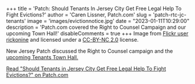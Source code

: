 +++
title = 'Patch: Should Tenants In Jersey City Get Free Legal Help To Fight Evictions?'
author = 'Caren Lissner, Patch.com'
slug = 'patch-rtc-jc-tenants'
image = 'images/evictionnotice.jpg'
date = "2023-01-11T10:29:00"
description = 'Patch.com covered the Right to Counsel Campaign and our upcoming Town Hall!'
disableComments = true
+++
Image from [Flickr user
rickonine](https://www.flickr.com/photos/79623570@N00/216536347/in/photolist-k8NHi-2nfBLnX-EBUHx-8mdt4u-GJV5dK-7vFePp-pXS1VZ-NfPj6M-7kmhYs-XN686-7eGk5-2jDyzHp-2nGkHwT-bJuA3t-GRWAgo-4h2qzF-JzBgUJ-gZtdM-4ffDuZ-8VDyXy-2ndXdD1-2kgEbh3-2manPkE-a7i2jT-59B9D-2nvexYb-8cfgeN-2gt7F7k-dxJUjU-e9Eb64-q7Ca6x-6kp12K-9qiFRW-5D12gi-89bavF-9rqbSd-aGxzvz-b2cmgZ-tqKJYm-t9rbNN-dVCBRb-zjpSp-6vSqnP-aDCRFP-tJGU8-9uLGn4-2jtX8uk-6QfFPH-8kThWQ-2h2pgQz)
and licensed under a [CC-BY-NC
2.0](https://creativecommons.org/licenses/by-nc/2.0/) license. 

New Jersey Patch discussed the Right to Counsel campaign and the [upcoming
Tenants Town Hall.](https://actionnetwork.org/events/right-to-counsel-town-hall/)

[Read "Should Tenants in Jersey City Get Free Legal Help To Fight Evictions?"
on Patch.com](https://patch.com/new-jersey/hoboken/should-jersey-city-tenants-get-free-legal-help-fight-evictions)
